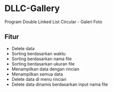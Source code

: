 # DLLC-Gallery
Program Double Linked List Circular - Galeri Foto

## Fitur
- Delete data
- Sorting berdasarkan waktu
- Sorting berdasarkan nama file
- Sorting berdasarkan ukuran file
- Menampilkan data dengan rincian
- Menampilkan semua data
- Delete data di menu rincian
- Delete data dinamis berdasarkan input nama file
